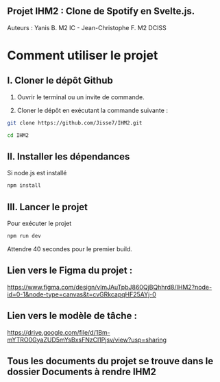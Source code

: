 ## Projet IHM2 : Clone de Spotify en Svelte.js. 

Auteurs : Yanis B. M2 IC - Jean-Christophe F. M2 DCISS

# Comment utiliser le projet 

## I. Cloner le dépôt Github

1. Ouvrir le terminal ou un invite de commande.

2. Cloner le dépôt en exécutant la commande suivante : 

```bash
git clone https://github.com/Jisse7/IHM2.git
```
```bash
cd IHM2
```
## II. Installer les dépendances

Si node.js est installé 

```bash
npm install
```

## III. Lancer le projet

Pour exécuter le projet

```bash
npm run dev
```

Attendre 40 secondes pour le premier build.

## Lien vers le Figma du projet : 

https://www.figma.com/design/vlmJAuTpbJ860QjBQhhrd8/IHM2?node-id=0-1&node-type=canvas&t=cvGRkcapqHF25AYj-0

## Lien vers le modèle de tâche : 

https://drive.google.com/file/d/1Bm-mYTRO0GyaZUD5mYsBxsFNzCl1Pjsv/view?usp=sharing

## Tous les documents du projet se trouve dans le dossier Documents à rendre IHM2
